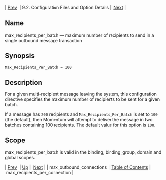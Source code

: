 | [Prev](conf.ref.max_outbound_connections)  | 9.2. Configuration Files and Option Details |  [Next](conf.ref.max_recipients_per_connection.php) |

<a name="conf.ref.max_recipients_per_batch"></a>
## Name

max_recipients_per_batch — maximum number of recipients to send in a single outbound message transaction

## Synopsis

`Max_Recipients_Per_Batch = 100`

<a name="idp10241952"></a>
## Description

For a given multi-recipient message leaving the system, this configuration directive specifies the maximum number of recipients to be sent for a given batch.

If a message has `200` recipients and `Max_Recipients_Per_Batch` is set to `100` (the default), then Momentum will attempt to deliver the message in two batches containing 100 recipients. The default value for this option is `100`.

<a name="idp10246336"></a>
## Scope

max_recipients_per_batch is valid in the binding, binding_group, domain and global scopes.

| [Prev](conf.ref.max_outbound_connections)  | [Up](conf.ref.files.php) |  [Next](conf.ref.max_recipients_per_connection.php) |
| max_outbound_connections  | [Table of Contents](index) |  max_recipients_per_connection |
